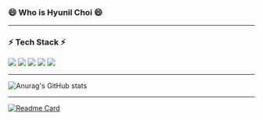 ### 😄 Who is Hyunil Choi 😄


-------------
### ⚡ Tech Stack ⚡
<img src="https://img.shields.io/badge/{내용}-{배경 색깔}?style={스타일}&logo={로고이름}&logoColor={로고 색깔}"/>
<img src="https://img.shields.io/badge/Scss-?style=flat&logo=Sass&logoColor=CC6699"/>
<img src="https://img.shields.io/badge/Spring-6DB33F?style=flat&logo=Spring&logoColor=6DB33F"/>
<img src="https://img.shields.io/badge/javaScript-F7DE1E?style=flat&logo=JavaScript&logoColor=DDDDDD"/>
<img src="https://img.shields.io/badge/Oracle-F80000?style=flat&logo=Oracle&logoColor=Black"/>

-------------
![Anurag's GitHub stats](https://github-readme-stats.vercel.app/api?username=Hyunilll&show_icons=true&theme=gruvbox)

-------------
[![Readme Card](https://github-readme-stats.vercel.app/api/pin/?username=anuraghazra&repo=github-readme-stats)](https://github.com/anuraghazra/github-readme-stats)

